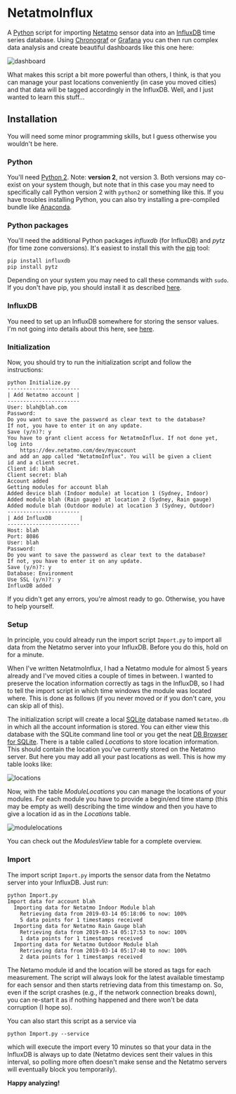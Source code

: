 # NetatmoInflux

A [Python](https://www.python.org) script for importing [Netatmo](https://www.netatmo.com/) sensor data into an [InfluxDB](https://docs.influxdata.com/influxdb/) time series database. Using [Chronograf](https://docs.influxdata.com/chronograf/) or [Grafana](https://grafana.com) you can then run complex data analysis and create beautiful dashboards like this one here:

![dashboard](https://raw.githubusercontent.com/ulthiel/NetatmoInflux/master/doc/dashboard.jpg)

What makes this script a bit more powerful than others, I think, is that you can manage your past locations conveniently (in case you moved cities) and that data will be tagged accordingly in the InfluxDB. Well, and I just wanted to learn this stuff...


## Installation

You will need some minor programming skills, but I guess otherwise you wouldn't be here.

### Python
You'll need [Python 2](https://www.python.org/downloads/). Note: **version 2**, not version 3. Both versions may co-exist on your system though, but note that in this case you may need to specifically call Python version 2 with ```python2``` or something like this. If you have troubles installing Python, you can also try installing a pre-compiled bundle like [Anaconda](https://www.anaconda.com/distribution/).

### Python packages
You'll need the additional Python packages *influxdb* (for InfluxDB) and *pytz* (for time zone conversions). It's easiest to install this with the [pip](https://pip.pypa.io/en/stable/installing/) tool:

```
pip install influxdb
pip install pytz
```

Depending on your system you may need to call these commands with ```sudo```. If you don't have pip, you should install it as described [here](https://pip.pypa.io/en/stable/installing/).

### InfluxDB

You need to set up an InfluxDB somewhere for storing the sensor values. I'm not going into details about this here, see [here](https://docs.influxdata.com/influxdb/).

### Initialization

Now, you should try to run the initialization script and follow the instructions:

```
python Initialize.py
-----------------------
| Add Netatmo account |
-----------------------
User: blah@blah.com
Password:
Do you want to save the password as clear text to the database?
If not, you have to enter it on any update.
Save (y/n)?: y
You have to grant client access for NetatmoInflux. If not done yet,
log into
	https://dev.netatmo.com/dev/myaccount
and add an app called "NetatmoInflux". You will be given a client
id and a client secret.
Client id: blah
Client secret: blah
Account added
Getting modules for account blah
Added device blah (Indoor module) at location 1 (Sydney, Indoor)
Added module blah (Rain gauge) at location 2 (Sydney, Rain gauge)
Added module blah (Outdoor module) at location 3 (Sydney, Outdoor)
-----------------------
| Add InfluxDB         |
-----------------------
Host: blah
Port: 8086
User: blah
Password:
Do you want to save the password as clear text to the database?
If not, you have to enter it on any update.
Save (y/n)?: y
Database: Environment
Use SSL (y/n)?: y
InfluxDB added
```

If you didn't get any errors, you're almost ready to go. Otherwise, you have to help yourself.

### Setup

In principle, you could already run the import script ```Import.py``` to import all data from the Netatmo server into your InfluxDB. Before you do this, hold on for a minute.

When I've written NetatmoInflux, I had a Netatmo module for almost 5 years already and I've moved cities a couple of times in between. I wanted to preserve the location information correctly as tags in the InfluxDB, so I had to tell the import script in which time windows the module was located where. This is done as follows (if you never moved or if you don't care, you can skip all of this).

The initialization script will create a local [SQLite](https://www.sqlite.org) database named ```Netatmo.db``` in which all the account information is stored. You can either view this database with the SQLite command line tool or you get the neat [DB Browser for SQLite](https://sqlitebrowser.org). There is a table called *Locations* to store location information. This should contain the location you've currently stored on the Netatmo server. But here you may add all your past locations as well. This is how my table looks like:

![locations](https://raw.githubusercontent.com/ulthiel/NetatmoInflux/master/doc/locations.jpg)

Now, with the table *ModuleLocations* you can manage the locations of your modules. For each module you have to provide a begin/end time stamp (this may be empty as well)  describing the time window and then you have to give a location id as in the *Locations* table.

![modulelocations](https://raw.githubusercontent.com/ulthiel/NetatmoInflux/master/doc/modulelocations.jpg)

You can check out the *ModulesView* table for a complete overview.

### Import

The import script ```Import.py``` imports the sensor data from the Netatmo server into your InfluxDB. Just run:

```
python Import.py
Import data for account blah
  Importing data for Netatmo Indoor Module blah
    Retrieving data from 2019-03-14 05:18:06 to now: 100%
    5 data points for 1 timestamps received
  Importing data for Netatmo Rain Gauge blah
    Retrieving data from 2019-03-14 05:17:53 to now: 100%
    1 data points for 1 timestamps received
  Importing data for Netatmo Outdoor Module blah
    Retrieving data from 2019-03-14 05:17:40 to now: 100%
    2 data points for 1 timestamps received
```

The Netamo module id and the location will be stored as tags for each measurement. The script will always look for the latest available timestamp for each sensor and then starts retrieving data from this timestamp on. So, even if the script crashes (e.g., if the network connection breaks down), you can re-start it as if nothing happened and there won't be data corruption (I hope so).

You can also start this script as a service via

```
python Import.py --service
```

which will execute the import every 10 minutes so that your data in the InfluxDB is always up to date (Netatmo devices sent their values in this interval, so polling more often doesn't make sense and the Netatmo servers will eventually block you temporarily).

**Happy analyzing!**

